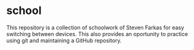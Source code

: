# school

This repository is a collection of schoolwork of Steven Farkas for easy switching between devices. This also provides an oportunity to practice using git and maintaining a GitHub repository.
